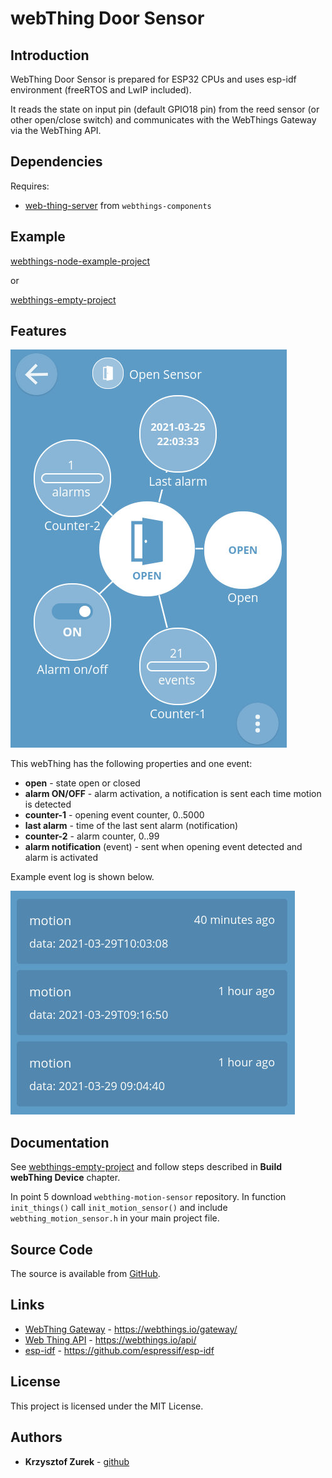 # webThing Door Sensor

## Introduction

WebThing Door Sensor is prepared for ESP32 CPUs and uses esp-idf environment (freeRTOS and LwIP included).

It reads the state on input pin (default GPIO18 pin) from the reed sensor (or other open/close switch) and communicates with the WebThings Gateway via the WebThing API.

## Dependencies

Requires:

 * [web-thing-server](https://github.com/KrzysztofZurek1973/webthings-components/tree/master/web_thing_server) from ```webthings-components```

## Example

[webthings-node-example-project](https://github.com/KrzysztofZurek1973/webthings-node-example-project)

or

[webthings-empty-project](https://github.com/KrzysztofZurek1973/webthings-empty-project)

## Features

![webThing interface](./images/p1.jpg)

This webThing has the following properties and one event:

 * **open** - state open or closed
 * **alarm ON/OFF** - alarm activation, a notification is sent each time motion is detected
 * **counter-1** -  opening event counter, 0..5000
 * **last alarm** - time of the last sent alarm (notification)
 * **counter-2** - alarm counter, 0..99
 * **alarm notification** (event) - sent when opening event detected and alarm is activated

Example event log is shown below.

![door sensor event log](./images/p2.jpg)

## Documentation

See [webthings-empty-project](https://github.com/KrzysztofZurek1973/webthings-empty-project) and follow steps described in **Build webThing Device** chapter.

In point 5 download ```webthing-motion-sensor``` repository. In function ```init_things()``` call ```init_motion_sensor()``` and include ```webthing_motion_sensor.h``` in your main project file.

## Source Code

The source is available from [GitHub](https://github.com/KrzysztofZurek1973).


## Links

* [WebThing Gateway](https://webthings.io/gateway/) - https://webthings.io/gateway/
* [Web Thing API](https://webthings.io/api/) - https://webthings.io/api/
* [esp-idf](https://github.com/espressif/esp-idf) - https://github.com/espressif/esp-idf

## License

This project is licensed under the MIT License.

## Authors

* **Krzysztof Zurek** - [github](https://github.com/KrzysztofZurek1973)


